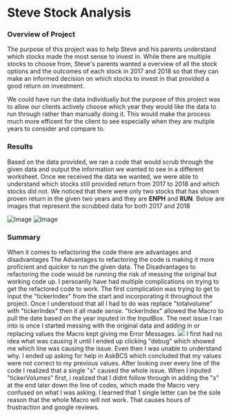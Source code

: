 # **Steve Stock Analysis**

### **Overview of Project**
The purpose of this project was to help Steve and his parents understand which stocks made the most sense to invest in. While there are multiple stocks to choose from, Steve's parents wanted a overview of all the stock options and the outcomes of each stock in 2017 and 2018 so that they can make an informed decision on which stocks to invest in that provided a good return on investment.

We could have run the data individually but the purpose of this project was to allow our clients actively choose which year they would like the data to run through rather than manually doing it. This would make the process much more efficent for the client to see especially when they are mutiple years to consider and compare to.  

### **Results**
Based on the data provided, we ran a code that would scrub through the given data and output the information we wanted to see in a different worksheet. Once we received the data we wanted, we were able to understand which stocks still provided return from 2017 to 2018 and which stocks did not. We noticed that there were only two stocks that has shown proven return in the given two years and they are **ENPH** and **RUN**. 
        Below are images that represent the scrubbed data for both 2017 and 2018

 ![Image](file:///c%3A/Users/dblac/Desktop/Class%20Work/Challenge%202/Resources/VBA_Challenge_2017.PNG)
 ![Image](file:///c%3A/Users/dblac/Desktop/Class%20Work/Challenge%202/Resources/VBA_Challenge_2018.PNG)

### **Summary**
When it comes to refactoring the code there are advantages and disadvantages
The Advantages to refactoring the code is making it more proficient and quicker to run the given data.
The Disadvantages to refactoring the code would be running the risk of messing the original but working code up.
I persoanlly have had multiple complications on trying to get the refactored code to work. The first complication was trying to get to input the "tickerIndex" from the start and incorporating it throughout the project. Once I understood that all I had to do was replace "totalvolume" with "tickerIndex" then it all made sense. "tickerIndex" allowed the Macro to pull the date based on the year inputed in the InputBox. 
The next issue I ran into is once I started messing with the original data and adding in or replacing values the Macro kept giving me Error Messages.
        ![](file:///c%3A/Users/dblac/Desktop/Class%20Work/Challenge%202/Resources/Error_Message.jpg)
I first had no idea what was causing it until I ended up clicking "debug" which showed me which line was causing the issue. Even then I was unable to understand why. I ended up asking for help in AskBCS which concluded that my values were not correct to my previous values. After looking over every line of the code I realized that a single "s" caused the whole issue. When I inputed "tickerVolumes" first, i realized that I didnt follow through in adding the "s" at the end later down the line of codes, which made the Macro very confused on what I was asking. I learned that 1 single letter can be the sole reason that the whole Macro will not work. That causes hours of frustraction and google reviews.

